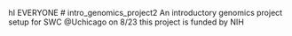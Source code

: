 hI EVERYONE # intro_genomics_project2
An introductory genomics project setup for SWC @Uchicago on 8/23
this project is funded by NIH
